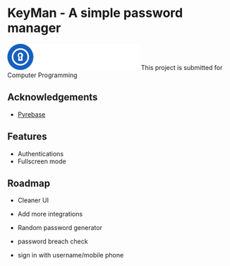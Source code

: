 
# KeyMan - A simple password manager

![logo](assets/frame0/image_2.png)
This project is submitted for Computer Programming


## Acknowledgements

 - [Pyrebase](https://github.com/thisbejim/Pyrebase)
 


## Features

- Authentications 
- Fullscreen mode


## Roadmap

- Cleaner UI

- Add more integrations

- Random password generator

- password breach check

- sign in with username/mobile phone
